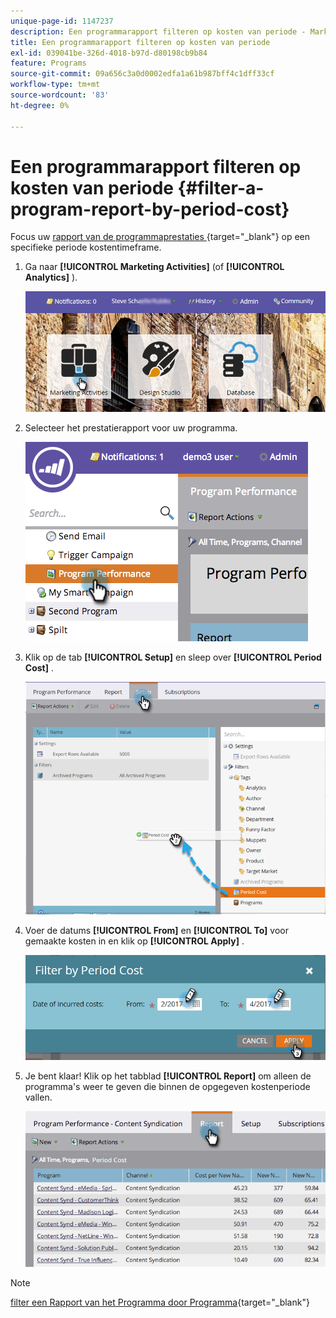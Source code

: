 ```yaml
---
unique-page-id: 1147237
description: Een programmarapport filteren op kosten van periode - Marketo Docs - Productdocumentatie
title: Een programmarapport filteren op kosten van periode
exl-id: 039041be-326d-4018-b97d-d80198cb9b84
feature: Programs
source-git-commit: 09a656c3a0d0002edfa1a61b987bff4c1dff33cf
workflow-type: tm+mt
source-wordcount: '83'
ht-degree: 0%

---
```


# Een programmarapport filteren op kosten van periode {#filter-a-program-report-by-period-cost}

Focus uw [&#x200B; rapport van de programmaprestaties &#x200B;](/help/marketo/product-docs/core-marketo-concepts/programs/program-performance-report/create-a-program-performance-report.md){target="_blank"} op een specifieke periode kostentimeframe.

1. Ga naar **[!UICONTROL Marketing Activities]** (of **[!UICONTROL Analytics]** ).

   ![](assets/login-marketing-activities-1.png)

1. Selecteer het prestatierapport voor uw programma.

   ![](assets/image2014-9-23-16-3a22-3a52.png)

1. Klik op de tab **[!UICONTROL Setup]** en sleep over **[!UICONTROL Period Cost]** .

   ![](assets/lm-86194-1.png)

1. Voer de datums **[!UICONTROL From]** en **[!UICONTROL To]** voor gemaakte kosten in en klik op **[!UICONTROL Apply]** .

   ![](assets/lm-86194-2a-hands.png)

1. Je bent klaar! Klik op het tabblad **[!UICONTROL Report]** om alleen de programma&#39;s weer te geven die binnen de opgegeven kostenperiode vallen.

   ![](assets/lm-86194-report-tab.png)

>[!NOTE]
>
>[&#x200B; filter een Rapport van het Programma door Programma &#x200B;](/help/marketo/product-docs/core-marketo-concepts/programs/program-performance-report/filter-a-program-report-by-program.md){target="_blank"}
